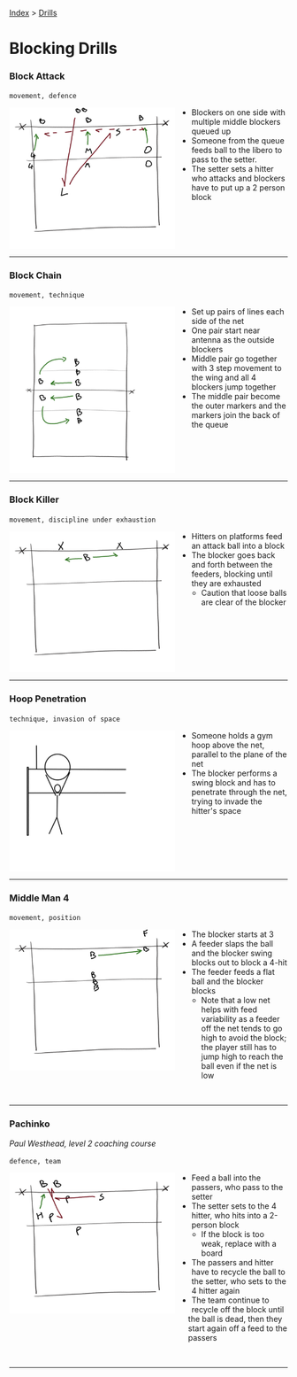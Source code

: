 [Index](../../README.md) > [Drills](./../Drills.md)

# Blocking Drills

### Block Attack

`movement, defence`

<img alt="3 blockers v 3 hitters" width="300" src="./images/Block-Attack.png" align="left" style="margin: 0px 30px 0px 0px;" />

<ul style="margin-left: 300px">
  <li>Blockers on one side with multiple middle blockers queued up</li>
  <li>Someone from the queue feeds ball to the libero to pass to the setter.</li>
  <li>The setter sets a hitter who attacks and blockers have to put up a 2 person block</li>
</ul>

<br clear="left"/>

---

### Block Chain

`movement, technique`

<img alt="Repeat cycle of swing blocking" width="300" src="./images/Block-Chain.png" align="left" style="margin: 0px 30px 0px 0px;" />

<ul style="margin-left: 300px">
  <li>Set up pairs of lines each side of the net</li>
  <li>One pair start near antenna as the outside blockers</li>
  <li>Middle pair go together with 3 step movement to the wing and all 4 blockers jump together</li>
  <li>The middle pair become the outer markers and the markers join the back of the queue</li>
</ul>

<br clear="left"/>

---

### Block Killer

`movement, discipline under exhaustion`

<img alt="Blocker going back and forth until exhausted" width="300" src="./images/Block-Killer.png" align="left" style="margin: 0px 30px 0px 0px;" />

<ul style="margin-left: 300px">
  <li>Hitters on platforms feed an attack ball into a block</li>
  <li>The blocker goes back and forth between the feeders, blocking until they are exhausted
    <ul>
      <li>Caution that loose balls are clear of the blocker</li>
    </ul>
  </li>
</ul>

<br clear="left"/>

---

### Hoop Penetration

`technique, invasion of space`

<img alt="Blocker penetrating through a hoop over the net" width="300" src="./images/Hoop-Penetration.png" align="left" style="margin: 0px 30px 0px 0px;" />

<ul style="margin-left: 300px">
  <li>Someone holds a gym hoop above the net, parallel to the plane of the net</li>
  <li>The blocker performs a swing block and has to penetrate through the net, trying to invade the hitter's space</li>
</ul>

<br clear="left"/>

---

### Middle Man 4

`movement, position`

<img alt="Swing blocking a feed at 4" width="300" src="./images/Middle-Man-4.png" align="left" style="margin: 0px 30px 0px 0px;" />

<ul style="margin-left: 300px">
  <li>The blocker starts at 3</li>
  <li>A feeder slaps the ball and the blocker swing blocks out to block a 4-hit</li>
  <li>The feeder feeds a flat ball and the blocker blocks
    <ul>
      <li>Note that a low net helps with feed variability as a feeder off the net tends to go high to avoid the block; the player still has to jump high to reach the ball even if the net is low</li>
    </ul>
  </li>
</ul>

<br clear="left"/>

---

### Pachinko

_Paul Westhead, level 2 coaching course_

`defence, team`

<img alt="Repeat defence of a ball off the block" width="300" src="./images/Pachinko.png" align="left" style="margin: 0px 30px 0px 0px;" />

<ul style="margin-left: 300px">
  <li>Feed a ball into the passers, who pass to the setter</li>
  <li>The setter sets to the 4 hitter, who hits into a 2-person block
    <ul>
      <li>If the block is too weak, replace with a board</li>
    </ul>
  </li>
  <li>The passers and hitter have to recycle the ball to the setter, who sets to the 4 hitter again</li>
  <li>The team continue to recycle off the block until the ball is dead, then they start again off a feed to the passers</li>
</ul>

<br clear="left"/>

---
